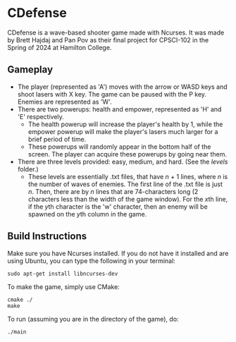 # CDefense
CDefense is a wave-based shooter game made with Ncurses. It was made by Brett Hajdaj and Pan Pov as their final project for CPSCI-102 in the Spring of 2024 at Hamilton College.

## Gameplay
- The player (represented as 'A') moves with the arrow or WASD keys and shoot lasers with X key. The game can be paused with the P key. Enemies are represented as 'W'.
- There are two powerups: health and empower, represented as 'H' and 'E' respectively.
  - The health powerup will increase the player's health by 1, while the empower powerup will make the player's lasers much larger for a brief period of time.
  - These powerups will randomly appear in the bottom half of the screen. The player can acquire these powerups by going near them.
- There are three levels provided: easy, medium, and hard. (See the *levels* folder.)
  - These levels are essentially .txt files, that have *n* + 1 lines, where *n* is the number of waves of enemies. The first line of the .txt file is just *n*. Then, there are by *n* lines that are 74-characters long (2 characters less than the width of the game window). For the *x*th line, if the *y*th character is the 'w' character, then an enemy will be spawned on the *y*th column in the game.
 
## Build Instructions
Make sure you have Ncurses installed. If you do not have it installed and are using Ubuntu, you can type the following in your terminal:
```
sudo apt-get install libncurses-dev
```
To make the game, simply use CMake:
```
cmake ./
make
```
To run (assuming you are in the directory of the game), do:
```
./main
```
